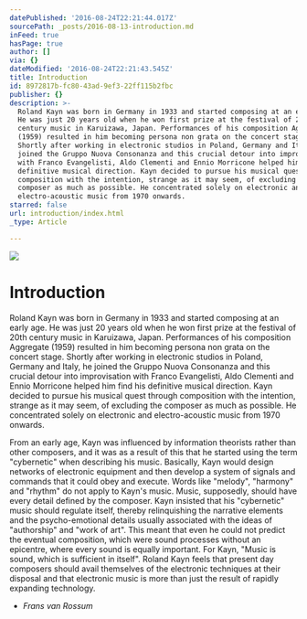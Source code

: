 ```yaml
---
datePublished: '2016-08-24T22:21:44.017Z'
sourcePath: _posts/2016-08-13-introduction.md
inFeed: true
hasPage: true
author: []
via: {}
dateModified: '2016-08-24T22:21:43.545Z'
title: Introduction
id: 8972817b-fc80-43ad-9ef3-22ff115b2fbc
publisher: {}
description: >-
  Roland Kayn was born in Germany in 1933 and started composing at an early age.
  He was just 20 years old when he won first prize at the festival of 20th
  century music in Karuizawa, Japan. Performances of his composition Aggregate
  (1959) resulted in him becoming persona non grata on the concert stage.
  Shortly after working in electronic studios in Poland, Germany and Italy, he
  joined the Gruppo Nuova Consonanza and this crucial detour into improvisation
  with Franco Evangelisti, Aldo Clementi and Ennio Morricone helped him find his
  definitive musical direction. Kayn decided to pursue his musical quest through
  composition with the intention, strange as it may seem, of excluding the
  composer as much as possible. He concentrated solely on electronic and
  electro-acoustic music from 1970 onwards.
starred: false
url: introduction/index.html
_type: Article

---
```

![](https://the-grid-user-content.s3-us-west-2.amazonaws.com/71dffdc1-915f-4829-86dc-181867fcffc4.jpg)

# Introduction

Roland Kayn was born in Germany in 1933 and started composing at an early age. He was just 20 years old when he won first prize at the festival of 20th century music in Karuizawa, Japan. Performances of his composition Aggregate (1959) resulted in him becoming persona non grata on the concert stage. Shortly after working in electronic studios in Poland, Germany and Italy, he joined the Gruppo Nuova Consonanza and this crucial detour into improvisation with Franco Evangelisti, Aldo Clementi and Ennio Morricone helped him find his definitive musical direction. Kayn decided to pursue his musical quest through composition with the intention, strange as it may seem, of excluding the composer as much as possible. He concentrated solely on electronic and electro-acoustic music from 1970 onwards.

From an early age, Kayn was influenced by information theorists rather than other composers, and it was as a result of this that he started using the term "cybernetic" when describing his music. Basically, Kayn would design networks of electronic equipment and then develop a system of signals and commands that it could obey and execute. Words like "melody", "harmony" and "rhythm" do not apply to Kayn's music. Music, supposedly, should have every detail defined by the composer. Kayn insisted that his "cybernetic" music should regulate itself, thereby relinquishing the narrative elements and the psycho-emotional details usually associated with the ideas of "authorship" and "work of art". This meant that even he could not predict the eventual composition, which were sound processes without an epicentre, where every sound is equally important. For Kayn, "Music is sound, which is sufficient in itself". Roland Kayn feels that present day composers should avail themselves of the electronic techniques at their disposal and that electronic music is more than just the result of rapidly expanding technology.

- _Frans van Rossum_